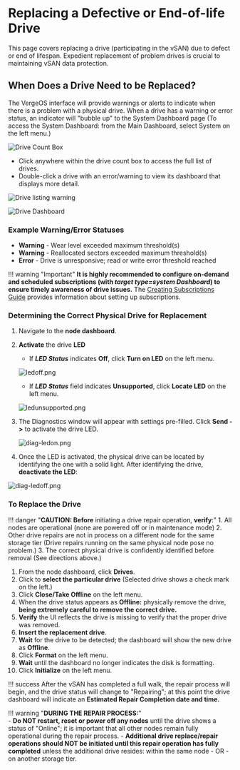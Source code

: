 # Replacing a Defective or End-of-life Drive

This page covers replacing a drive (participating in the vSAN) due to defect or end of lifespan. Expedient replacement of problem drives is crucial to maintaining vSAN data protection.

## When Does a Drive Need to be Replaced?

The VergeOS interface will provide warnings or alerts to indicate when there is a problem with a physical drive. When a drive has a warning or error status, an indicator will "bubble up" to the System Dashboard page (To access the System Dashboard: from the Main Dashboard, select System on the left menu.)

![Drive Count Box](/product-guide/screenshots/drivecountbox.png)

- Click anywhere within the drive count box to access the full list of drives.
- Double-click a drive with an error/warning to view its dashboard that displays more detail.

![Drive listing warning](/product-guide/screenshots/drivelisting-warning.png)

![Drive Dashboard](/product-guide/screenshots/drivedashboard.png)

### Example Warning/Error Statuses

- **Warning** - Wear level exceeded maximum threshold(s)
- **Warning** - Reallocated sectors exceeded maximum threshold(s)
- **Error** - Drive is unresponsive; read or write error threshold reached

!!! warning "Important"
    **It is highly recommended to configure on-demand and scheduled subscriptions (with *target type=system Dashboard*) to ensure timely awareness of drive issues.** The [Creating Subscriptions Guide](/product-guide/system/subscriptions-overview) provides information about setting up subscriptions.

### Determining the Correct Physical Drive for Replacement

1. Navigate to the **node dashboard**.
2. **Activate** the drive **LED**
    - If ***LED Status*** indicates **Off**, click **Turn on LED** on the left menu.

    ![ledoff.png](/product-guide/screenshots/ledoff.png)

    - If ***LED Status*** field indicates **Unsupported**, click **Locate LED** on the left menu.

   ![ledunsupported.png](/product-guide/screenshots/ledunsupported.png)

3. The Diagnostics window will appear with settings pre-filled.  Click **Send ->** to activate the drive LED.

    ![diag-ledon.png](/product-guide/screenshots/diag-ledon.png)

4. Once the LED is activated, the physical drive can be located by identifying the one with a solid light. After identifying the drive, **deactivate the LED**:

![diag-ledoff.png](/product-guide/screenshots/diag-ledoff.png)

### To Replace the Drive

!!! danger "**CAUTION: Before** initiating a drive repair operation, **verify**:"
    1. All nodes are operational (none are powered off or in maintenance mode)
    2. Other drive repairs are not in process on a different node for the same storage tier (Drive repairs running on the same physical node pose no problem.)
    3. The correct physical drive is confidently identified before removal (See directions above.)

1. From the node dashboard, click **Drives**.
2. Click to **select the particular drive** (Selected drive shows a check mark on the left.)
3. Click **Close/Take Offline** on the left menu.
4. When the drive status appears as **Offline:** physically remove the drive, **being extremely careful to remove the correct drive.**
5. **Verify** the UI reflects the drive is missing to verify that the proper drive was removed.
6. **Insert the replacement drive**.
7. **Wait** for the drive to be detected; the dashboard will show the new drive as **Offline**.
8. Click **Format** on the left menu.
9. **Wait** until the dashboard no longer indicates the disk is formatting.
10. Click **Initialize** on the left menu.

!!! success
    After the vSAN has completed a full walk, the repair process will begin, and the drive status will change to "Repairing"; at this point the drive dashboard will indicate an **Estimated Repair Completion date and time.**

!!! warning "**DURING THE REPAIR PROCESS:**"  
    - **Do NOT restart, reset or power off any nodes** until the drive shows a status of "Online"; it is important that all other nodes remain fully operational during the repair process.
    - **Additional drive replace/repair operations should NOT be initiated until this repair operation has fully completed** unless the additional drive resides: within the same node - OR - on another storage tier.

